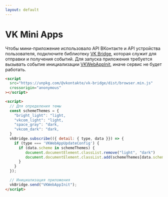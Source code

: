 ```yaml
---
layout: default
---
```


# VK Mini Apps

Чтобы мини-приложение использовало API ВКонтакте и API устройства пользователя, подключите библиотеку [VK Bridge](https://dev.vk.com/bridge/getting-started), которая служит для отправки и получения событий.
Для запуска приложения требуется вызывать событие инициализации [VKWebAppInit](https://dev.vk.com/bridge/VKWebAppInit), иначе сервис не будет работать.

```html
<script
  src="https://unpkg.com/@vkontakte/vk-bridge/dist/browser.min.js"
  crossorigin="anonymous"
></script>

<script>
  // Для определения темы
  const schemeThemes = {
    "bright_light": "light,
    "vkcom_light": "light,
    "space_gray": "dark,
    "vkcom_dark": "dark,
  }
  vkBridge.subscribe(({ detail: { type, data }}) => {
    if (type === 'VKWebAppUpdateConfig') {
      if (data.scheme in schemeThemes) {
         document.documentElement.classList.remove("light", "dark")
         document.documentElement.classList.add(schemeThemes[data.scheme])
      }
    }
  });

  // Инициализация приложения
  vkBridge.send("VKWebAppInit");
</script>
```
